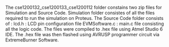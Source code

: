 The cse1200132_cse1200133_cse1200112 folder constains two zip files for Simulation and Source Code.
Simulation folder consistes of all the files required to run the simulation on Proteus.
The Source Code folder consists of :
lcd.h : LCD pin configuration file
EVMSoftware.c : main.c file consisting all the logic code.
The files were compiled to .hex file using Atmel Studio 6 IDE.
The .hex file was then flashed using AVRUSP programmer circuit via ExtremeBurner Software.
